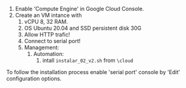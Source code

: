 
1. Enable 'Compute Engine' in Google Cloud Console.
2. Create an VM intance with
   1. vCPU 8, 32 RAM.
   2. OS Ubuntu 20.04 and SSD persistent disk 30G
   3. Allow HTTP trafic!
   4. Connect to serial port!
   5. Management: 
      1. Automation: 
         1. intall `instalar_02_v2.sh` from `\cloud`

To follow the installation process enable 'serial port' console by 'Edit' configuration options.